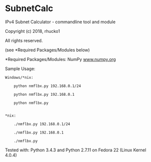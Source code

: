 # SubnetCalc
IPv4 Subnet Calculator - commandline tool and module  


Copyright (c) 2018, rhucko1


All rights reserved.


(see *Required Packages/Modules below)


*Required Packages/Modules:
NumPy  www.numpy.org




Sample Usage:

    Windows/*nix:

        python nmflbx.py 192.168.0.1/24

        python nmflbx.py 192.168.0.1

        python nmflbx.py


    *nix:

        ./nmflbx.py 192.168.0.1/24

        ./nmflbx.py 192.168.0.1

        ./nmflbx.py
    

Tested with: Python 3.4.3 and Python 2.7.11 on Fedora 22 (Linux Kernel 4.0.4)

